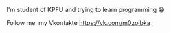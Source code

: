  
I'm student of KPFU and trying to learn programming 😁 

Follow me: my Vkontakte https://vk.com/m0zolbka


